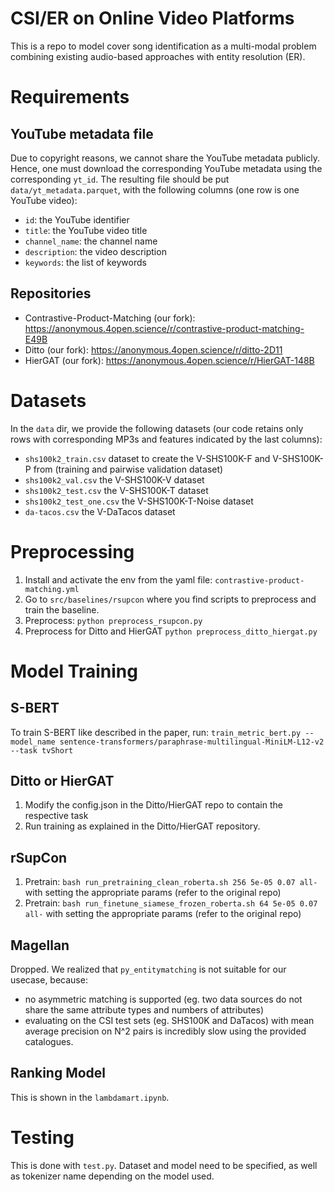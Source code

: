 # CSI/ER on Online Video Platforms
This is a repo to model cover song identification as a multi-modal problem combining existing audio-based approaches with entity resolution (ER).

# Requirements
## YouTube metadata file
Due to copyright reasons, we cannot share the YouTube metadata publicly. Hence, one must download the corresponding YouTube metadata using the corresponding `yt_id`. The resulting file should be put `data/yt_metadata.parquet`, with the following columns (one row is one YouTube video):
- `id`: the YouTube identifier
- `title`: the YouTube video title
- `channel_name`: the channel name 
- `description`: the video description
- `keywords`: the list of keywords
## Repositories 
- Contrastive-Product-Matching (our fork): https://anonymous.4open.science/r/contrastive-product-matching-E49B
- Ditto (our fork): https://anonymous.4open.science/r/ditto-2D11
- HierGAT (our fork): https://anonymous.4open.science/r/HierGAT-148B

# Datasets
In the `data` dir, we provide the following datasets (our code retains only rows with corresponding MP3s and features indicated by the last columns):
- `shs100k2_train.csv` dataset to create the V-SHS100K-F and V-SHS100K-P from (training and pairwise validation dataset)
- `shs100k2_val.csv` the V-SHS100K-V dataset
- `shs100k2_test.csv` the V-SHS100K-T dataset
- `shs100k2_test_one.csv` the V-SHS100K-T-Noise dataset
- `da-tacos.csv` the V-DaTacos dataset
# Preprocessing
1. Install and activate the env from the yaml file: `contrastive-product-matching.yml`
2. Go to `src/baselines/rsupcon` where you find scripts to preprocess and train the baseline.
3. Preprocess: `python preprocess_rsupcon.py`
4. Preprocess for Ditto and HierGAT `python preprocess_ditto_hiergat.py`

# Model Training
## S-BERT
To train S-BERT like described in the paper, run: `train_metric_bert.py --model_name sentence-transformers/paraphrase-multilingual-MiniLM-L12-v2 --task tvShort`
## Ditto or HierGAT
1. Modify the config.json in the Ditto/HierGAT repo to contain the respective task
2. Run training as explained in the Ditto/HierGAT repository.
## rSupCon
1. Pretrain: `bash run_pretraining_clean_roberta.sh 256 5e-05 0.07 all-` with setting the appropriate params (refer to the original repo)
2.  Pretrain: `bash run_finetune_siamese_frozen_roberta.sh 64 5e-05 0.07 all-` with setting the appropriate params (refer to the original repo)
## Magellan
Dropped. We realized that `py_entitymatching` is not suitable for our usecase, because:
- no asymmetric matching is supported (eg. two data sources do not share the same attribute types and numbers of attributes)
- evaluating on the CSI test sets (eg. SHS100K and DaTacos) with mean average precision on N^2 pairs is incredibly slow using the provided catalogues. 
## Ranking Model
This is shown in the `lambdamart.ipynb`.

# Testing
This is done with `test.py`. Dataset and model need to be specified, as well as tokenizer name depending on the model used.

